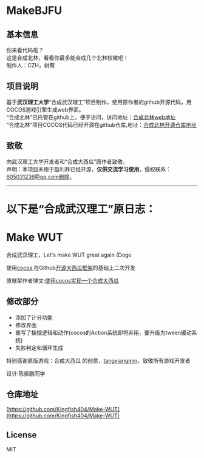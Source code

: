 # MakeBJFU

## 基本信息
你来看代码啦？  
这是合成北林，看看你最多能合成几个北林校徽吧！  
制作人：CZH，树莓  
## 项目说明
基于**武汉理工大学**“合成武汉理工”项目制作，使用原作者的github开源代码，用COCOS游戏引擎生成web界面。  
“合成北林”已托管在github上，便于访问，访问地址：[合成北林web地址](https://orangeczh423.github.io/423webfu/)  
“合成北林”项目COCOS代码已经开源在github仓库,地址：[合成北林开源仓库地址](https://github.com/Orangeczh423/MakeBFU)  
## 致敬
向武汉理工大学开发者和“合成大西瓜”原作者致敬。  
声明：本项目未用于盈利并已经开源，**仅供交流学习使用**，侵权联系：605031236@qq.com删除。  

*********
# 以下是“合成武汉理工”原日志：
# Make WUT

合成武汉理工，Let's make WUT great again (Doge

使用[cocos](https://www.cocos.com/),在Github[开源大西瓜框架](https://github.com/tangxiangmin/cocos-big-watermelon)的基础上二次开发

原框架作者博文:[使用cocos实现一个合成大西瓜](https://github.com/tangxiangmin/cocos-big-watermelon)

## 修改部分

* 添加了计分功能
* 修改界面
* 重写了操控逻辑和动作(cocos的Action系统即将弃用，要升级为tween缓动系统)
* 失败判定和循环生成

特别感谢原版游戏：合成大西瓜 的创意，[tangxiangmin](https://github.com/tangxiangmin)，致敬所有游戏开发者

设计:陈振鹏同学

## 仓库地址

[https://github.com/Kingfish404/Make-WUT](https://github.com/Kingfish404/Make-WUT)

## License

MIT

